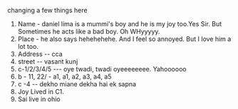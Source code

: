 changing a few things here
1. Name - daniel lima is a mummi's boy and he is my joy too.Yes Sir. But Sometimes he acts like a bad boy. Oh WHyyyyy.
2. Place - he also says hehehehehe. And I feel so annoyed. But I love him a lot too. 
3. Address -- cca
4. street  -- vasant kunj
5. c-1/2/3/4/5 --- oye twadi, twadi oyeeeeeeee. Yahoooooo
6. b - 11, 22/  - a1, a1, a2, a3, a4, a5
7. c -4  -- dekho miane dekha hai ek sapna
8. Joy Lived in C1. 
9. Sai live in ohio 